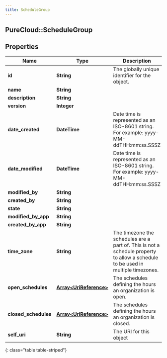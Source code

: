 ```yaml
---
title: ScheduleGroup
---
```

## PureCloud::ScheduleGroup

## Properties

|Name | Type | Description | Notes|
|------------ | ------------- | ------------- | -------------|
| **id** | **String** | The globally unique identifier for the object. | [optional] |
| **name** | **String** |  | [optional] |
| **description** | **String** |  | [optional] |
| **version** | **Integer** |  | [optional] |
| **date_created** | **DateTime** | Date time is represented as an ISO-8601 string. For example: yyyy-MM-ddTHH:mm:ss.SSSZ | [optional] |
| **date_modified** | **DateTime** | Date time is represented as an ISO-8601 string. For example: yyyy-MM-ddTHH:mm:ss.SSSZ | [optional] |
| **modified_by** | **String** |  | [optional] |
| **created_by** | **String** |  | [optional] |
| **state** | **String** |  | [optional] |
| **modified_by_app** | **String** |  | [optional] |
| **created_by_app** | **String** |  | [optional] |
| **time_zone** | **String** | The timezone the schedules are a part of.  This is not a schedule property to allow a schedule to be used in multiple timezones. | [optional] |
| **open_schedules** | [**Array&lt;UriReference&gt;**](UriReference.html) | The schedules defining the hours an organization is open. | [optional] |
| **closed_schedules** | [**Array&lt;UriReference&gt;**](UriReference.html) | The schedules defining the hours an organization is closed. | [optional] |
| **self_uri** | **String** | The URI for this object | [optional] |
{: class="table table-striped"}



